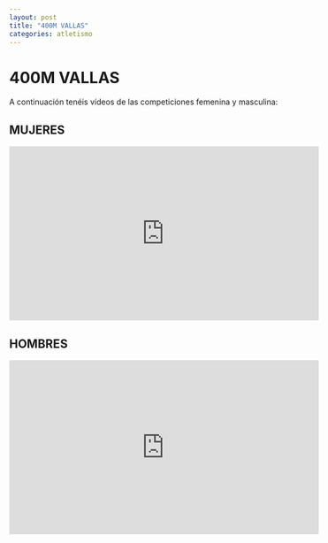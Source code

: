 ```yaml
---
layout: post
title: "400M VALLAS"
categories: atletismo
---
```


# 400M VALLAS

A continuación tenéis vídeos de las competiciones femenina y masculina:

## MUJERES

<iframe width="560" height="315" src="https://www.youtube.com/embed/JD37yYSLiS0" frameborder="0" allow="accelerometer; autoplay; encrypted-media; gyroscope; picture-in-picture" allowfullscreen></iframe>

## HOMBRES

<iframe width="560" height="315" src="https://www.youtube.com/embed/Qn_kwu_CTx8" frameborder="0" allow="accelerometer; autoplay; clipboard-write; encrypted-media; gyroscope; picture-in-picture" allowfullscreen></iframe>
